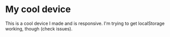 # My cool device
This is a cool device I made and is responsive. I'm trying to get localStorage working, though (check issues).
